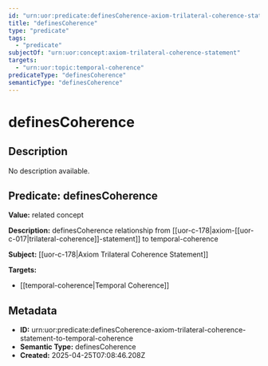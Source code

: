 ```yaml
---
id: "urn:uor:predicate:definesCoherence-axiom-trilateral-coherence-statement-to-temporal-coherence"
title: "definesCoherence"
type: "predicate"
tags:
  - "predicate"
subjectOf: "urn:uor:concept:axiom-trilateral-coherence-statement"
targets:
  - "urn:uor:topic:temporal-coherence"
predicateType: "definesCoherence"
semanticType: "definesCoherence"
---
```


# definesCoherence

## Description

No description available.

## Predicate: definesCoherence

**Value:** related concept

**Description:** definesCoherence relationship from [[uor-c-178|axiom-[[uor-c-017|trilateral-coherence]]-statement]] to temporal-coherence

**Subject:** [[uor-c-178|Axiom Trilateral Coherence Statement]]

**Targets:**

- [[temporal-coherence|Temporal Coherence]]

## Metadata

- **ID:** urn:uor:predicate:definesCoherence-axiom-trilateral-coherence-statement-to-temporal-coherence
- **Semantic Type:** definesCoherence
- **Created:** 2025-04-25T07:08:46.208Z
